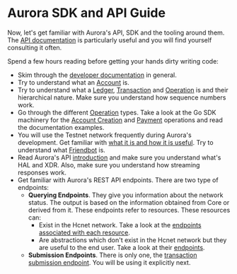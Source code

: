 # **Aurora SDK and API Guide**

Now, let's get familiar with Aurora's API, SDK and the tooling around them. The [API documentation](https://developers.hcnet.org/api/) is particularly useful and you will find yourself consulting it often.

Spend a few hours reading before getting your hands dirty writing code:

- Skim through the [developer documentation](https://developers.hcnet.org/docs/) in general. 
- Try to understand what an [Account](https://developers.hcnet.org/docs/glossary/accounts/) is.
- Try to understand what a [Ledger](https://developers.hcnet.org/docs/glossary/ledger/), [Transaction](https://developers.hcnet.org/docs/glossary/transactions/) and [Operation](https://developers.hcnet.org/docs/glossary/operations/) is and their hierarchical nature. Make sure you understand how sequence numbers work.
- Go through the different [Operation](https://developers.hcnet.org/docs/start/list-of-operations/) types. Take a look at the Go SDK machinery for the [Account Creation](https://godoc.org/github.com/sanjayhashcash/go/txnbuild#CreateAccount) and [Payment](https://godoc.org/github.com/sanjayhashcash/go/txnbuild#Payment) operations and read the documentation examples.
- You will use the Testnet network frequently during Aurora's development. Get familiar with [what it is and how it is useful](https://developers.hcnet.org/docs/glossary/testnet/). Try to understand what [Friendbot](https://github.com/sanjayhashcash/go/tree/master/services/friendbot) is.
- Read Aurora's API [introduction](https://developers.hcnet.org/api/introduction/) and make sure you understand what's HAL and XDR. Also, make sure you understand how streaming responses work.
- Get familiar with Aurora's REST API endpoints. There are two type of endpoints:
    - **Querying Endpoints**. They give you information about the network status. The output is based on the information obtained from Core or derived from it. These endpoints refer to resources. These resources can:
        - Exist in the Hcnet network. Take a look at the [endpoints associated with each resource](https://developers.hcnet.org/api/resources/).
        - Are abstractions which don't exist in the Hcnet network but they are useful to the end user. Take a look at their [endpoints](https://developers.hcnet.org/api/aggregations/).
    - **Submission Endpoints**. There is only one, the [transaction submission endpoint](https://www.hcnet.org/developers/aurora/reference/endpoints/transactions-create.html). You will be using it explicitly next.